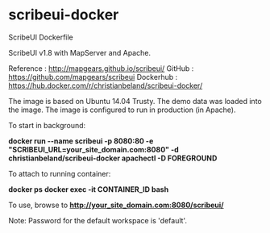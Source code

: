# scribeui-docker
ScribeUI Dockerfile

ScribeUI v1.8 with MapServer and Apache.

Reference : http://mapgears.github.io/scribeui/
GitHub : https://github.com/mapgears/scribeui
Dockerhub : https://hub.docker.com/r/christianbeland/scribeui-docker/

The image is based on Ubuntu 14.04 Trusty.
The demo data was loaded into the image.
The image is configured to run in production (in Apache).

To start in background:

**docker run --name scribeui -p 8080:80 -e "SCRIBEUI_URL=your_site_domain.com:8080" -d christianbeland/scribeui-docker apachectl -D FOREGROUND**

To attach to running container:

**docker ps**
**docker exec -it CONTAINER_ID bash**

To use, browse to **http://your_site_domain.com:8080/scribeui/**


Note: Password for the default workspace is 'default'.
